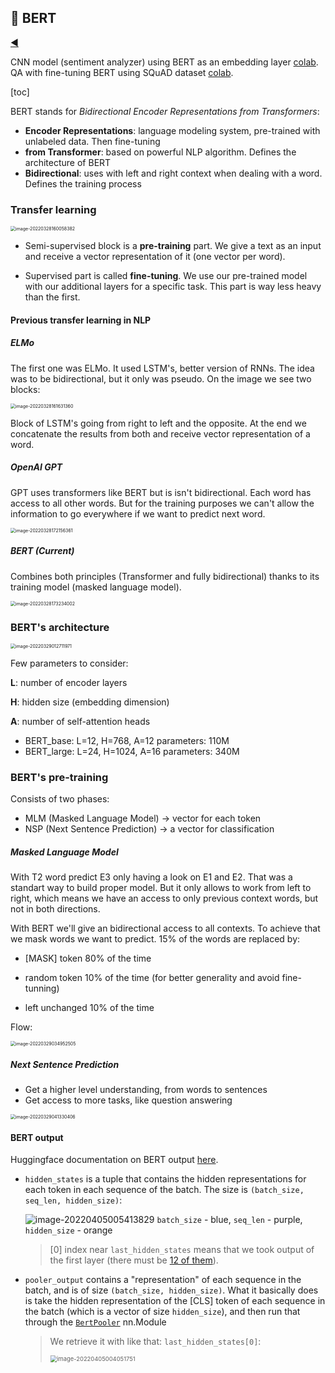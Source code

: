 ## :japanese_goblin: BERT

[:arrow_backward:](nlp_index)

CNN model (sentiment analyzer) using BERT as an embedding layer [colab](https://colab.research.google.com/drive/15YIsJP3GsbLn5HVmmo6jehmcGxaafny-?usp=sharing).
QA with fine-tuning BERT using SQuAD dataset [colab](https://colab.research.google.com/drive/1_g8fJDwFXDNZATaK6Ub4-WOnhZOzXgBM?usp=sharing). 

[toc]

BERT stands for *Bidirectional Encoder Representations from Transformers*:

- **Encoder Representations**: language modeling system, pre-trained with unlabeled data. Then fine-tuning
- **from Transformer**: based on powerful NLP algorithm. Defines the architecture of BERT
- **Bidirectional**: uses with left and right context when dealing with a word. Defines the training process



### Transfer learning

<img src="../../../src\img\nlp\4.png" alt="image-20220328160058382" style="zoom:50%;" />

- Semi-supervised block is a **pre-training** part. We give a text as an input and receive a vector representation of it (one vector per word).

- Supervised part is called **fine-tuning**. We use our pre-trained model with our additional layers for a specific task. This part is way less heavy than the first.



#### Previous transfer learning in NLP

##### ELMo

The first one was ELMo. It used LSTM's, better version of RNNs. The idea was to be bidirectional, but it only was pseudo. On the image we see two blocks: 

<img src="../../../src/img/nlp/5.png" alt="image-20220328161631360" style="zoom:50%;" />

Block of LSTM's going from right to left and the opposite. At the end we concatenate the results from both and receive vector representation of a word.

##### OpenAI GPT

GPT uses transformers like BERT but is isn't bidirectional. Each word has access to all other words. But for the training purposes we can't allow the information to go everywhere if we want to predict next word.

<img src="../../../src/img/nlp/6.png" alt="image-20220328172156361" style="zoom:50%;" />

##### BERT (Current)

Combines both principles (Transformer and fully bidirectional) thanks to its training model (masked language model).

<img src="../../../src/img/nlp/7.png" alt="image-20220328173234002" style="zoom:50%;" />



### BERT's architecture

<img src="../../../src/img/nlp/8.png" alt="image-20220329012711971" style="zoom:50%;" />

Few parameters to consider:

**L**: number of encoder layers

**H**: hidden size (embedding dimension)

**A**: number of self-attention heads

- BERT_base: L=12, H=768, A=12
  parameters: 110M
- BERT_large: L=24, H=1024, A=16
  parameters: 340M



### BERT's pre-training

Consists of two phases:

- MLM (Masked Language Model) -> vector for each token
- NSP (Next Sentence Prediction) -> a vector for classification

##### Masked Language Model

With T2 word predict E3 only having a look on E1 and E2. That was a standart way to build proper model. But it only allows to work from left to right, which means we have an access to only previous context words, but not in both directions.

With BERT we'll give an bidirectional access to all contexts. To achieve that we mask words we want to predict. 15% of the words are replaced by:

- [MASK] token 80% of the time

- random token 10% of the time (for better generality and avoid fine-tunning)
- left unchanged 10% of the time

Flow:

<img src="../../../src/img/nlp/9.png" alt="image-20220329034952505" style="zoom:50%;" />

##### Next Sentence Prediction

- Get a higher level understanding, from words to sentences
- Get access to more tasks, like question answering

<img src="../../../src/img/nlp/10.png" alt="image-20220329041330406" style="zoom:50%;" />



#### BERT output

Huggingface documentation on BERT output [here](https://huggingface.co/docs/transformers/v4.17.0/en/main_classes/output#transformers.modeling_outputs.BaseModelOutputWithPoolingAndCrossAttentions).

- `hidden_states` is a tuple that contains the hidden representations for each token in each sequence of the batch. The size is `(batch_size, seq_len, hidden_size)`:

  ![image-20220405005413829](../../../src/img/nlp/11.png)
  `batch_size` - blue, `seq_len` - purple, `hidden_size` - orange

  > [0] index near `last_hidden_states` means that we took output of the first layer (there must be [12 of them](https://github.com/huggingface/transformers/issues/1827)). 

- `pooler_output` contains a "representation" of each sequence in the batch, and is of size `(batch_size, hidden_size)`. What it basically does is take the hidden representation of the [CLS] token of each sequence in the batch (which is a vector of size `hidden_size`), and then run that through the [`BertPooler`](https://github.com/huggingface/transformers/blob/de4d7b004a24e4bb087eb46d742ea7939bc74644/src/transformers/modeling_bert.py#L498) nn.Module

  > We retrieve it with like that: `last_hidden_states[0]`:
  >
  > <img src="../../../src/img/nlp/12.png" alt="image-20220405004051751" style="zoom: 67%;" />

